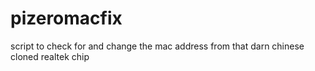 # pizeromacfix
 script to check for and change the mac address from that darn chinese cloned realtek chip
